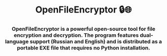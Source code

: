 <h1 align="center">OpenFileEncryptor 🔒🌐</h1><h3 align="center">OpenFileEncryptor is a powerful open-source tool for file encryption and decryption. The program features dual-language support (Russian and English) and is distributed as a portable EXE file that requires no Python installation.</h3>
